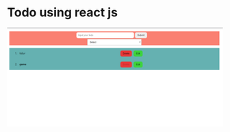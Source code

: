 # Todo using react js
![Apps Todo List Demo Photo](https://github.com/Aldyy123/todo-react/blob/master/doc.png)
